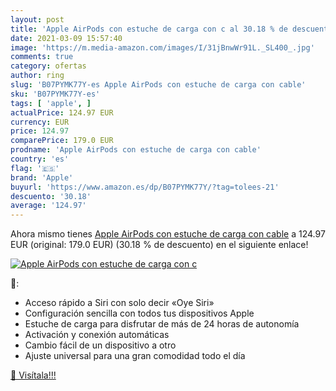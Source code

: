 ```yaml
---
layout: post
title: 'Apple AirPods con estuche de carga con c al 30.18 % de descuento'
date: 2021-03-09 15:57:40
image: 'https://m.media-amazon.com/images/I/31jBnwWr91L._SL400_.jpg'
comments: true
category: ofertas
author: ring
slug: 'B07PYMK77Y-es Apple AirPods con estuche de carga con cable'
sku: 'B07PYMK77Y-es'
tags: [ 'apple', ]
actualPrice: 124.97 EUR
currency: EUR
price: 124.97
comparePrice: 179.0 EUR
prodname: 'Apple AirPods con estuche de carga con cable'
country: 'es'
flag: '🇪🇸'
brand: 'Apple'
buyurl: 'https://www.amazon.es/dp/B07PYMK77Y/?tag=tolees-21'
descuento: '30.18'
average: '124.97'
---
```


Ahora mismo tienes [Apple AirPods con estuche de carga con cable](https://www.amazon.es/dp/B07PYMK77Y/?tag=tolees-21) a 124.97 EUR (original: 179.0 EUR) (30.18 %  de descuento) en el siguiente enlace!

[![Apple AirPods con estuche de carga con c](https://m.media-amazon.com/images/I/31jBnwWr91L._SL400_.jpg)](https://www.amazon.es/dp/B07PYMK77Y/?tag=tolees-21)

🔎:

- Acceso rápido a Siri con solo decir «Oye Siri»
- Configuración sencilla con todos tus dispositivos Apple
- Estuche de carga para disfrutar de más de 24 horas de autonomía
- Activación y conexión automáticas
- Cambio fácil de un dispositivo a otro
- Ajuste universal para una gran comodidad todo el día

[🛒 Visítala!!!](https://www.amazon.es/dp/B07PYMK77Y/?tag=tolees-21)
